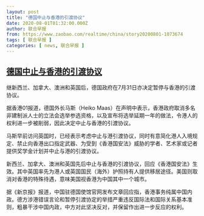 ```yaml
---
layout: post
title: "德国中止与香港的引渡协议"
date: 2020-08-01T01:32:00.000Z
author: 联合早报
from: https://www.zaobao.com/realtime/china/story20200801-1073674
tags: [ 联合早报 ]
categories: [ news, 联合早报 ]
---
```

<!--1596245520000-->
[德国中止与香港的引渡协议](https://www.zaobao.com/realtime/china/story20200801-1073674)
------

<div>
<p>继新西兰、加拿大、澳洲和英国后，德国政府在7月31日亦决定暂停与香港的引渡协议。</p><p>据香港01报道，德国外长马斯（Heiko Maas）在声明中表示，香港政府取消多名非建制派人士的立法会选举参选资格，以及宣布将选举延期一年的做法，令港人的权利进一步被削弱，因此决定中止与香港的引渡协议。</p><p>马斯早前访问英国时，已经表示考虑中止与港引渡协议，同时有意简化港人入境规定、禁止向香港出口指定武器、为受到《香港国安法》威胁的学者、艺术家或记者提供奖学金计划并中止与港的引渡协议。</p><section id="imu"><div id="dfp-ad-imu1-wrapper" class="dfp-tag-wrapper"><div id="dfp-ad-imu1" class="dfp-tag-wrapper"></div></div></section><p>新西兰、加拿大、澳洲和英国先后中止与香港的引渡协议，回应《香港国安法》生效。其中英国率先为港人或英国国民（海外）护照持有人提供移居途径。美国则取消对香港的特殊待遇，意味美国视香港为中国其中一个城市。</p><p>据《新京报》报道，中国驻德国使馆官网发布文章回应指，香港事务纯属中国内政。德方涉港错误言论和暂停引渡协定的举措严重违反国际法和国际关系基本准则，粗暴干涉中国内政，中方对此坚决反对，并保留作出进一步反应的权利。</p><div id="innity-in-post"></div><div id="dfp-ad-midarticlespecial-wrapper" class="dfp-tag-wrapper"><div id="dfp-ad-midarticlespecial" class="dfp-tag-wrapper"></div></div>
</div>
